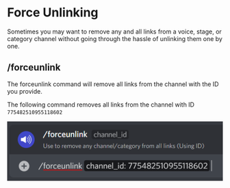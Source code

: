 # Force Unlinking

Sometimes you may want to remove any and all links from a voice, stage, or category channel without going through the hassle of unlinking them one by one.

## /forceunlink

The forceunlink command will remove all links from the channel with the ID you provide.

The following command removes all links from the channel with ID `775482510955118602`

![forceunlink command](<../../.gitbook/assets/image (19).png>)
